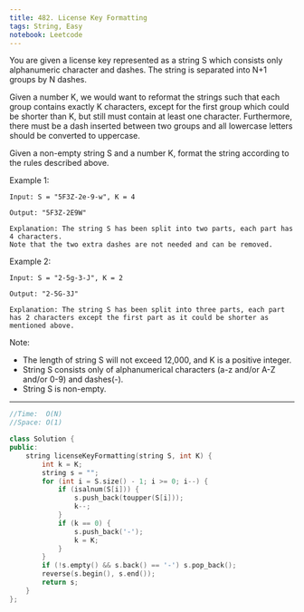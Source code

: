 ```yaml
---
title: 482. License Key Formatting
tags: String, Easy
notebook: Leetcode
---
```


You are given a license key represented as a string S which consists only alphanumeric character and dashes. The string is separated into N+1 groups by N dashes.

Given a number K, we would want to reformat the strings such that each group contains exactly K characters, except for the first group which could be shorter than K, but still must contain at least one character. Furthermore, there must be a dash inserted between two groups and all lowercase letters should be converted to uppercase.

Given a non-empty string S and a number K, format the string according to the rules described above.

Example 1:

```
Input: S = "5F3Z-2e-9-w", K = 4

Output: "5F3Z-2E9W"

Explanation: The string S has been split into two parts, each part has 4 characters.
Note that the two extra dashes are not needed and can be removed.
```
Example 2:

```
Input: S = "2-5g-3-J", K = 2

Output: "2-5G-3J"

Explanation: The string S has been split into three parts, each part has 2 characters except the first part as it could be shorter as mentioned above.
```

Note:

- The length of string S will not exceed 12,000, and K is a positive integer.
- String S consists only of alphanumerical characters (a-z and/or A-Z and/or 0-9) and dashes(-).
- String S is non-empty.
----------
```c++
//Time:  O(N)
//Space: O(1)

class Solution {
public:
    string licenseKeyFormatting(string S, int K) {
        int k = K;
        string s = ""; 
        for (int i = S.size() - 1; i >= 0; i--) {
            if (isalnum(S[i])) {
                s.push_back(toupper(S[i]));
                k--;
            }
            if (k == 0) {
                s.push_back('-');
                k = K;
            }
        }
        if (!s.empty() && s.back() == '-') s.pop_back();
        reverse(s.begin(), s.end());
        return s;
    }
};
```